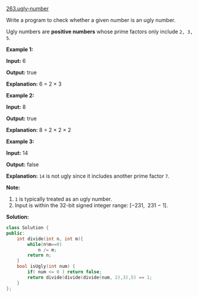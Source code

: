 [263.ugly-number](https://leetcode.com/problems/ugly-number/)  

Write a program to check whether a given number is an ugly number.

Ugly numbers are **positive numbers** whose prime factors only include `2, 3, 5`.

**Example 1:**

  
**Input:** 6
  
**Output:** true
  
**Explanation:** 6 = 2 × 3

**Example 2:**

  
**Input:** 8
  
**Output:** true
  
**Explanation:** 8 = 2 × 2 × 2
  

**Example 3:**

  
**Input:** 14
  
**Output:** false 
  
**Explanation:** `14` is not ugly since it includes another prime factor `7`.
  

**Note:**

1.  `1` is typically treated as an ugly number.
2.  Input is within the 32-bit signed integer range: \[−231,  231 − 1\].  



**Solution:**  

```cpp
class Solution {
public:
    int divide(int n, int m){
        while(n%m==0)
            n /= m;
        return n;
    }
    bool isUgly(int num) {
        if( num <= 0 ) return false;
        return divide(divide(divide(num, 2),3),5) == 1;
    }
};
```
      